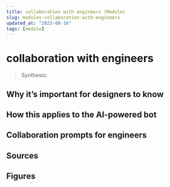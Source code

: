 ```yaml
---
title: collaboration with engineers (Module)
slug: modules-collaboration-with-engineers
updated_at: "2025-08-16"
tags: [module]
---
```


# collaboration with engineers

> Synthesis:

## Why it’s important for designers to know

## How this applies to the AI-powered bot

## Collaboration prompts for engineers

## Sources

## Figures

